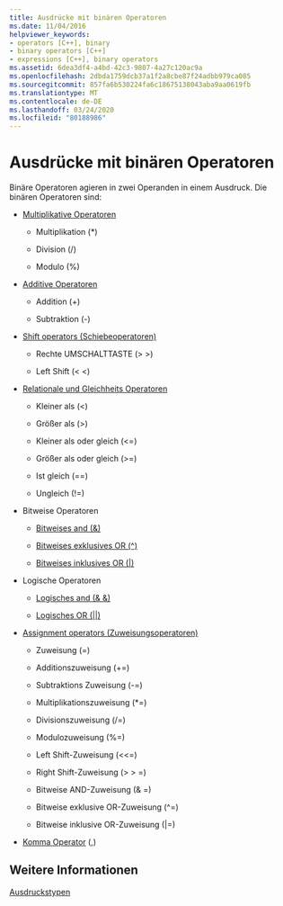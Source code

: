 ```yaml
---
title: Ausdrücke mit binären Operatoren
ms.date: 11/04/2016
helpviewer_keywords:
- operators [C++], binary
- binary operators [C++]
- expressions [C++], binary operators
ms.assetid: 6dea3df4-a4bd-42c3-9807-4a27c120ac9a
ms.openlocfilehash: 2dbda1759dcb37a1f2a8cbe87f24adbb979ca085
ms.sourcegitcommit: 857fa6b530224fa6c18675138043aba9aa0619fb
ms.translationtype: MT
ms.contentlocale: de-DE
ms.lasthandoff: 03/24/2020
ms.locfileid: "80188986"
---
```

# <a name="expressions-with-binary-operators"></a>Ausdrücke mit binären Operatoren

Binäre Operatoren agieren in zwei Operanden in einem Ausdruck. Die binären Operatoren sind:

- [Multiplikative Operatoren](../cpp/multiplicative-operators-and-the-modulus-operator.md)

   - Multiplikation (*)

   - Division (/)

   - Modulo (%)

- [Additive Operatoren](../cpp/additive-operators-plus-and.md)

   - Addition (+)

   - Subtraktion (-)

- [Shift operators (Schiebeoperatoren)](../cpp/left-shift-and-right-shift-operators-input-and-output.md)

   - Rechte UMSCHALTTASTE (> >)

   - Left Shift (< <)

- [Relationale und Gleichheits Operatoren](../cpp/relational-operators-equal-and-equal.md)

   - Kleiner als (\<)

   - Größer als (>)

   - Kleiner als oder gleich (\<=)

   - Größer als oder gleich (>=)

   - Ist gleich (==)

   - Ungleich (!=)

- Bitweise Operatoren

   - [Bitweises and (&)](../cpp/bitwise-and-operator-amp.md)

   - [Bitweises exklusives OR (^)](../cpp/bitwise-exclusive-or-operator-hat.md)

   - [Bitweises inklusives OR (&#124;)](../cpp/bitwise-inclusive-or-operator-pipe.md)

- Logische Operatoren

   - [Logisches and (& &)](../cpp/logical-and-operator-amp-amp.md)

   - [Logisches OR (&#124;&#124;)](../cpp/logical-or-operator-pipe-pipe.md)

- [Assignment operators (Zuweisungsoperatoren)](../cpp/assignment-operators.md)

   - Zuweisung (=)

   - Additionszuweisung (+=)

   - Subtraktions Zuweisung (-=)

   - Multiplikationszuweisung (*=)

   - Divisionszuweisung (/=)

   - Modulozuweisung (%=)

   - Left Shift-Zuweisung (<\<=)

   - Right Shift-Zuweisung (> > =)

   - Bitweise AND-Zuweisung (& =)

   - Bitweise exklusive OR-Zuweisung (^=)

   - Bitweise inklusive OR-Zuweisung (&#124;=)

- [Komma Operator](../cpp/comma-operator.md) (,)

## <a name="see-also"></a>Weitere Informationen

[Ausdruckstypen](../cpp/types-of-expressions.md)
